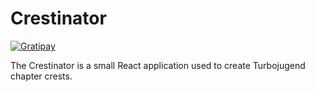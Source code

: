 # Crestinator

[![Gratipay](http://img.shields.io/gratipay/lessthanthree.svg?style=flat)](https://gratipay.com/lessthanthree/)

The Crestinator is a small React application used to create Turbojugend chapter crests.

